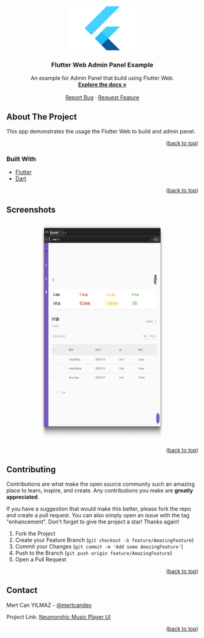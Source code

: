 <div id="top"></div>
<!--
*** Thanks for checking out the Best-README-Template. If you have a suggestion
*** that would make this better, please fork the repo and create a pull request
*** or simply open an issue with the tag "enhancement".
*** Don't forget to give the project a star!
*** Thanks again! Now go create something AMAZING! :D
-->

<!-- PROJECT SHIELDS -->
<!--
*** I'm using markdown "reference style" links for readability.
*** Reference links are enclosed in brackets [ ] instead of parentheses ( ).
*** See the bottom of this document for the declaration of the reference variables
*** for contributors-url, forks-url, etc. This is an optional, concise syntax you may use.
*** https://www.markdownguide.org/basic-syntax/#reference-style-links
-->

<!-- PROJECT LOGO -->
<br />
<div align="center">
  <a href="https://github.com/mertcandev/flutter_web_admin_panel_1">
    <img src="assets/flutter-icon.png" alt="Logo" width="180" height="120">
  </a>

<h3 align="center">Flutter Web Admin Panel Example</h3>

  <p align="center">
    An example for Admin Panel that build using Flutter Web.
    <br />
    <a href="https://github.com/mertcandev/flutter_web_admin_panel_1"><strong>Explore the docs »</strong></a>
    <br />
    <br />
   <a href="https://github.com/mertcandev/flutter_web_admin_panel_1/issues">Report Bug</a>
    ·
    <a href="https://github.com/mertcandev/flutter_web_admin_panel_1/issues">Request Feature</a>
   
  </p>
</div>

<!-- ABOUT THE PROJECT -->

## About The Project

<div>
This app demonstrates the usage the Flutter Web to build and admin panel.
   <br />
  
  </div>

<p align="right">(<a href="#top">back to top</a>)</p>

### Built With

- [Flutter](https://flutter.dev/)
- [Dart](https://dart.dev/)

<p align="right">(<a href="#top">back to top</a>)</p>

<!-- USAGE EXAMPLES -->

## Screenshots

<div align="center">
  <a href="https://github.com/mertcandev/flutter_web_admin_panel_1">
    <img src="assets/ss.png" alt="Screenshot" width="324" height="576">
    
  </a>
  </div>

<p align="right">(<a href="#top">back to top</a>)</p>

<!-- CONTRIBUTING -->

## Contributing

Contributions are what make the open source community such an amazing place to learn, inspire, and create. Any contributions you make are **greatly appreciated**.

If you have a suggestion that would make this better, please fork the repo and create a pull request. You can also simply open an issue with the tag "enhancement".
Don't forget to give the project a star! Thanks again!

1. Fork the Project
2. Create your Feature Branch (`git checkout -b feature/AmazingFeature`)
3. Commit your Changes (`git commit -m 'Add some AmazingFeature'`)
4. Push to the Branch (`git push origin feature/AmazingFeature`)
5. Open a Pull Request

<p align="right">(<a href="#top">back to top</a>)</p>

<!-- CONTACT -->

## Contact

Mert Can YILMAZ - [@mertcandev](https://twitter.com/mertcandev)

Project Link: [Neumorphic Music Player UI](https://github.com/mertcandev/flutter_web_admin_panel_1)

<p align="right">(<a href="#top">back to top</a>)</p>

<!-- MARKDOWN LINKS & IMAGES -->
<!-- https://www.markdownguide.org/basic-syntax/#reference-style-links -->

[contributors-shield]: https://img.shields.io/github/contributors/github_username/repo_name.svg?style=for-the-badge
[contributors-url]: https://github.com/github_username/repo_name/graphs/contributors
[forks-shield]: https://img.shields.io/github/forks/github_username/repo_name.svg?style=for-the-badge
[forks-url]: https://github.com/github_username/repo_name/network/members
[stars-shield]: https://img.shields.io/github/stars/github_username/repo_name.svg?style=for-the-badge
[stars-url]: https://github.com/github_username/repo_name/stargazers
[issues-shield]: https://img.shields.io/github/issues/github_username/repo_name.svg?style=for-the-badge
[issues-url]: https://github.com/github_username/repo_name/issues
[license-shield]: https://img.shields.io/github/license/github_username/repo_name.svg?style=for-the-badge
[license-url]: https://github.com/github_username/repo_name/blob/master/LICENSE.txt
[linkedin-shield]: https://img.shields.io/badge/-LinkedIn-black.svg?style=for-the-badge&logo=linkedin&colorB=555
[linkedin-url]: https://linkedin.com/in/linkedin_username
[product-screenshot]: images/screenshot.png
